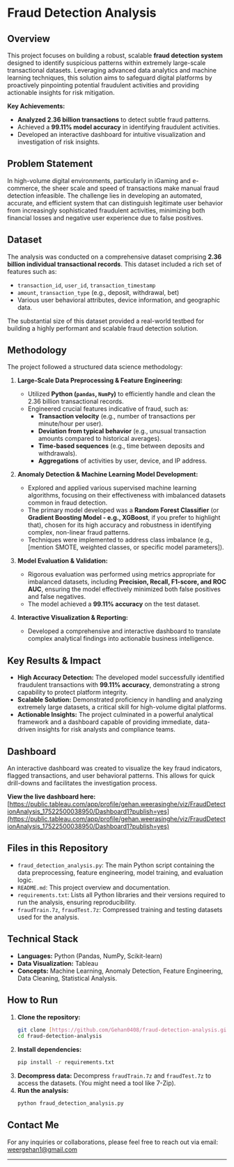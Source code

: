 # Fraud Detection Analysis

## Overview

This project focuses on building a robust, scalable **fraud detection system** designed to identify suspicious patterns within extremely large-scale transactional datasets. Leveraging advanced data analytics and machine learning techniques, this solution aims to safeguard digital platforms by proactively pinpointing potential fraudulent activities and providing actionable insights for risk mitigation.

**Key Achievements:**
* **Analyzed 2.36 billion transactions** to detect subtle fraud patterns.
* Achieved a **99.11% model accuracy** in identifying fraudulent activities.
* Developed an interactive dashboard for intuitive visualization and investigation of risk insights.

## Problem Statement

In high-volume digital environments, particularly in iGaming and e-commerce, the sheer scale and speed of transactions make manual fraud detection infeasible. The challenge lies in developing an automated, accurate, and efficient system that can distinguish legitimate user behavior from increasingly sophisticated fraudulent activities, minimizing both financial losses and negative user experience due to false positives.

## Dataset

The analysis was conducted on a comprehensive dataset comprising **2.36 billion individual transactional records**. This dataset included a rich set of features such as:
* `transaction_id`, `user_id`, `transaction_timestamp`
* `amount`, `transaction_type` (e.g., deposit, withdrawal, bet)
* Various user behavioral attributes, device information, and geographic data.

The substantial size of this dataset provided a real-world testbed for building a highly performant and scalable fraud detection solution.

## Methodology

The project followed a structured data science methodology:

1.  **Large-Scale Data Preprocessing & Feature Engineering:**
    * Utilized **Python (`pandas`, `NumPy`)** to efficiently handle and clean the 2.36 billion transactional records.
    * Engineered crucial features indicative of fraud, such as:
        * **Transaction velocity** (e.g., number of transactions per minute/hour per user).
        * **Deviation from typical behavior** (e.g., unusual transaction amounts compared to historical averages).
        * **Time-based sequences** (e.g., time between deposits and withdrawals).
        * **Aggregations** of activities by user, device, and IP address.

2.  **Anomaly Detection & Machine Learning Model Development:**
    * Explored and applied various supervised machine learning algorithms, focusing on their effectiveness with imbalanced datasets common in fraud detection.
    * The primary model developed was a **Random Forest Classifier** (or **Gradient Boosting Model - e.g., XGBoost**, if you prefer to highlight that), chosen for its high accuracy and robustness in identifying complex, non-linear fraud patterns.
    * Techniques were implemented to address class imbalance (e.g., [mention SMOTE, weighted classes, or specific model parameters]).

3.  **Model Evaluation & Validation:**
    * Rigorous evaluation was performed using metrics appropriate for imbalanced datasets, including **Precision, Recall, F1-score, and ROC AUC**, ensuring the model effectively minimized both false positives and false negatives.
    * The model achieved a **99.11% accuracy** on the test dataset.

4.  **Interactive Visualization & Reporting:**
    * Developed a comprehensive and interactive dashboard to translate complex analytical findings into actionable business intelligence.

## Key Results & Impact

* **High Accuracy Detection:** The developed model successfully identified fraudulent transactions with **99.11% accuracy**, demonstrating a strong capability to protect platform integrity.
* **Scalable Solution:** Demonstrated proficiency in handling and analyzing extremely large datasets, a critical skill for high-volume digital platforms.
* **Actionable Insights:** The project culminated in a powerful analytical framework and a dashboard capable of providing immediate, data-driven insights for risk analysts and compliance teams.

## Dashboard

An interactive dashboard was created to visualize the key fraud indicators, flagged transactions, and user behavioral patterns. This allows for quick drill-downs and facilitates the investigation process.

**View the live dashboard here:** [https://public.tableau.com/app/profile/gehan.weerasinghe/viz/FraudDetectionAnalysis_17522500038950/Dashboard1?publish=yes](https://public.tableau.com/app/profile/gehan.weerasinghe/viz/FraudDetectionAnalysis_17522500038950/Dashboard1?publish=yes)

## Files in this Repository

* `fraud_detection_analysis.py`: The main Python script containing the data preprocessing, feature engineering, model training, and evaluation logic.
* `README.md`: This project overview and documentation.
* `requirements.txt`: Lists all Python libraries and their versions required to run the analysis, ensuring reproducibility.
* `fraudTrain.7z`, `fraudTest.7z`: Compressed training and testing datasets used for the analysis.

## Technical Stack

* **Languages:** Python (Pandas, NumPy, Scikit-learn)
* **Data Visualization:** Tableau
* **Concepts:** Machine Learning, Anomaly Detection, Feature Engineering, Data Cleaning, Statistical Analysis.

## How to Run

1.  **Clone the repository:**
    ```bash
    git clone [https://github.com/Gehan0408/fraud-detection-analysis.git](https://github.com/Gehan0408/fraud-detection-analysis.git)
    cd fraud-detection-analysis
    ```
2.  **Install dependencies:**
    ```bash
    pip install -r requirements.txt
    ```
3.  **Decompress data:** Decompress `fraudTrain.7z` and `fraudTest.7z` to access the datasets. (You might need a tool like 7-Zip).
4.  **Run the analysis:**
    ```bash
    python fraud_detection_analysis.py
    ```

## Contact Me

For any inquiries or collaborations, please feel free to reach out via email: weergehan1@gmail.com

---
